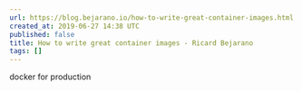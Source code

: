 ```yaml
---
url: https://blog.bejarano.io/how-to-write-great-container-images.html
created_at: 2019-06-27 14:38 UTC
published: false
title: How to write great container images - Ricard Bejarano
tags: []
---
```


docker for production

